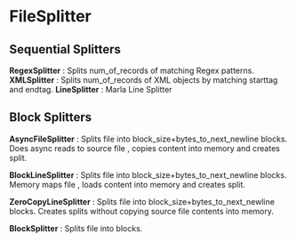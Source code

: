 FileSplitter
============

Sequential Splitters
---------------------

**RegexSplitter** : Splits num_of_records of matching Regex patterns.
**XMLSplitter** : Splits num_of_records of XML objects by matching starttag and endtag. 
**LineSplitter** : Marla Line Splitter

Block Splitters
----------------

**AsyncFileSplitter** : Splits file into block_size+bytes_to_next_newline blocks. Does async reads to source file , copies content into memory and  creates split.

**BlockLineSplitter** :  Splits file into block_size+bytes_to_next_newline blocks. Memory maps file , loads content into memory and creates split.

**ZeroCopyLineSplitter** : Splits file into block_size+bytes_to_next_newline blocks. Creates splits without copying source file contents into memory.

**BlockSplitter** : Splits file into blocks.
